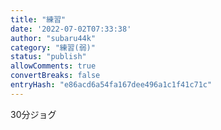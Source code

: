```yaml
---
title: "練習"
date: '2022-07-02T07:33:38'
author: "subaru44k"
category: "練習(弱)"
status: "publish"
allowComments: true
convertBreaks: false
entryHash: "e86acd6a54fa167dee496a1c1f41c71c"
---
```

30分ジョグ
